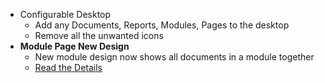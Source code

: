 - Configurable Desktop
  - Add any Documents, Reports, Modules, Pages to the desktop
  - Remove all the unwanted icons
- **Module Page New Design**
  - New module design now shows all documents in a module together
  - [Read the Details](https://nxenv.io/blog/erpnext-features/configurable-desktop)

